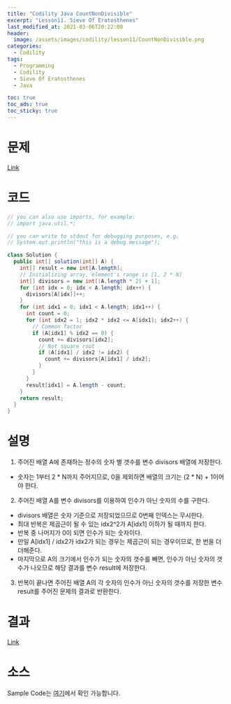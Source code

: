 ```yaml
---
title: "Codility Java CountNonDivisible"
excerpt: "Lesson11. Sieve Of Eratosthenes"
last_modified_at: 2021-03-06T20:22:00
header:
  image: /assets/images/codility/lesson11/CountNonDivisible.png
categories:
  - Codility
tags:
  - Programming
  - Codility
  - Sieve Of Eratosthenes
  - Java

toc: true
toc_ads: true
toc_sticky: true
---
```

# 문제
[Link](https://app.codility.com/programmers/lessons/11-sieve_of_eratosthenes/count_non_divisible/)

# 코드
```java
// you can also use imports, for example:
// import java.util.*;

// you can write to stdout for debugging purposes, e.g.
// System.out.println("this is a debug message");

class Solution {
  public int[] solution(int[] A) {
    int[] result = new int[A.length];
    // Initializing array, element's range is [1, 2 * N]
    int[] divisors = new int[(A.length * 2) + 1];
    for (int idx = 0; idx < A.length; idx++) {
      divisors[A[idx]]++;
    }
    for (int idx1 = 0; idx1 < A.length; idx1++) {
      int count = 0;
      for (int idx2 = 1; idx2 * idx2 <= A[idx1]; idx2++) {
        // Common factor
        if (A[idx1] % idx2 == 0) {
          count += divisors[idx2];
          // Not square root
          if (A[idx1] / idx2 != idx2) {
            count += divisors[A[idx1] / idx2];
          }
        }
      }
      result[idx1] = A.length - count;
    }
    return result;
  }
}
```

# 설명
1. 주어진 배열 A에 존재하는 정수의 숫자 별 갯수를 변수 divisors 배열에 저장한다.
- 숫자는 1부터 2 * N까지 주어지므로, 0을 제외하면 배열의 크기는 (2 * N) + 1이어야 한다.
2. 주어진 배열 A를 변수 divisors를 이용하여 인수가 아닌 숫자의 수를 구한다.
- divisors 배열은 숫자 기준으로 저장되었으므로 0번째 인덱스는 무시한다.
- 최대 반복은 제곱근이 될 수 있는 idx2^2가 A[idx1] 이하가 될 때까지 한다.
- 반복 중 나머지가 0이 되면 인수가 되는 숫자이다.
- 만일 A[idx1] / idx2가 idx2가 되는 경우는 제곱근이 되는 경우이므로, 한 번을 더 더해준다.
- 마지막으로 A의 크기에서 인수가 되는 숫자의 갯수를 빼면, 인수가 아닌 숫자의 갯수가 나오므로 해당 결과를 변수 result에 저장한다.
3. 반복이 끝나면 주어진 배열 A의 각 숫자의 인수가 아닌 숫자의 갯수를 저장한 변수 result를 주어진 문제의 결과로 반환한다.

# 결과
[Link](https://app.codility.com/demo/results/trainingVZ25BY-FPX/)

# 소스
Sample Code는 [여기](https://github.com/GracefulSoul/codility/blob/master/src/main/java/lesson11/CountNonDivisible.java)에서 확인 가능합니다.